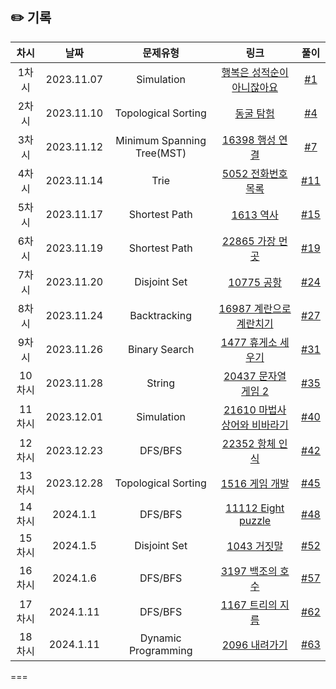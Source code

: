 ## ✏️ 기록
| 차시   | 날짜         | 문제유형                       | 링크                                                                                                                                                                                            | 풀이                                                        |
|:----:|:----------:|:--------------------------:|:---------------------------------------------------------------------------------------------------------------------------------------------------------------------------------------------:|:---------------------------------------------------------:|
| 1차시  | 2023.11.07 | Simulation                 | [행복은 성적순이 아니잖아요](https://level.goorm.io/exam/147448/%EA%B8%B0%EB%B3%B8-%ED%96%89%EB%B3%B5%EC%9D%80-%EC%84%B1%EC%A0%81%EC%88%9C%EC%9D%B4-%EC%95%84%EB%8B%88%EC%9E%96%EC%95%84%EC%9A%94/quiz/1) | [#1](https://github.com/AlgoLeadMe/AlgoLeadMe-3/pull/1)   |
| 2차시  | 2023.11.10 | Topological Sorting        | [동굴 탐험](https://school.programmers.co.kr/learn/courses/30/lessons/67260)                                                                                                                      | [#4](https://github.com/AlgoLeadMe/AlgoLeadMe-3/pull/4)   |
| 3차시  | 2023.11.12 | Minimum Spanning Tree(MST) | [16398 행성 연결](https://www.acmicpc.net/problem/16398)                                                                                                                                          | [#7](https://github.com/AlgoLeadMe/AlgoLeadMe-3/pull/7)   |
| 4차시  | 2023.11.14 | Trie                       | [5052 전화번호 목록](https://www.acmicpc.net/problem/5052)                                                                                                                                          | [#11](https://github.com/AlgoLeadMe/AlgoLeadMe-3/pull/11) |
| 5차시  | 2023.11.17 | Shortest Path              | [1613 역사](https://www.acmicpc.net/problem/1613)                                                                                                                                               | [#15](https://github.com/AlgoLeadMe/AlgoLeadMe-3/pull/15) |
| 6차시  | 2023.11.19 | Shortest Path              | [22865 가장 먼 곳](https://www.acmicpc.net/problem/22865)                                                                                                                                         | [#19](https://github.com/AlgoLeadMe/AlgoLeadMe-3/pull/19) |
| 7차시  | 2023.11.20 | Disjoint Set               | [10775 공항](https://www.acmicpc.net/problem/10775)                                                                                                                                             | [#24](https://github.com/AlgoLeadMe/AlgoLeadMe-3/pull/24) |
| 8차시  | 2023.11.24 | Backtracking               | [16987 계란으로 계란치기](https://www.acmicpc.net/problem/16987)                                                                                                                                      | [#27](https://github.com/AlgoLeadMe/AlgoLeadMe-3/pull/27) |
| 9차시  | 2023.11.26 | Binary Search              | [1477 휴게소 세우기](https://www.acmicpc.net/problem/1477)                                                                                                                                          | [#31](https://github.com/AlgoLeadMe/AlgoLeadMe-3/pull/31) |
| 10차시 | 2023.11.28 | String                     | [20437 문자열 게임 2](https://www.acmicpc.net/problem/20437)                                                                                                                                       | [#35](https://github.com/AlgoLeadMe/AlgoLeadMe-3/pull/35) |
| 11차시 | 2023.12.01 | Simulation                 | [21610 마법사 상어와 비바라기](https://www.acmicpc.net/problem/21610)                                                                                                                                   | [#40](https://github.com/AlgoLeadMe/AlgoLeadMe-3/pull/40) |
| 12차시 | 2023.12.23 | DFS/BFS                    | [22352 항체 인식](https://www.acmicpc.net/problem/22352)                                                                                                                                          | [#42](https://github.com/AlgoLeadMe/AlgoLeadMe-3/pull/42) |
| 13차시 | 2023.12.28 | Topological Sorting        | [1516 게임 개발](https://www.acmicpc.net/problem/1516)                                                                                                                                            | [#45](https://github.com/AlgoLeadMe/AlgoLeadMe-3/pull/45) |
| 14차시 | 2024.1.1   | DFS/BFS                    | [11112 Eight puzzle](https://www.acmicpc.net/problem/11112)                                                                                                                                   | [#48](https://github.com/AlgoLeadMe/AlgoLeadMe-3/pull/48) |
| 15차시 | 2024.1.5   | Disjoint Set               | [1043 거짓말](https://acmicpc.net/problem/1043)                                                                                                                                                  | [#52](https://github.com/AlgoLeadMe/AlgoLeadMe-3/pull/52) |
| 16차시 | 2024.1.6   | DFS/BFS                    | [3197 백조의 호수](https://acmicpc.net/problem/3197)                                                                                                                                               | [#57](https://github.com/AlgoLeadMe/AlgoLeadMe-3/pull/57) |
| 17차시 | 2024.1.11  | DFS/BFS                    | [1167 트리의 지름](https://acmicpc.net/problem/1167)                                                                                                                                               | [#62](https://github.com/AlgoLeadMe/AlgoLeadMe-3/pull/62) |
| 18차시 | 2024.1.11  | Dynamic Programming        | [2096 내려가기](https://acmicpc.net/problem/2096)                                                                                                                                               | [#63](https://github.com/AlgoLeadMe/AlgoLeadMe-3/pull/63) |
===